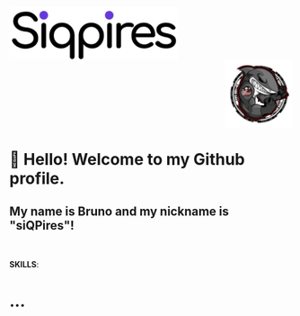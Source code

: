 <div style="display: flex; flex-direction: column;">
  <img src="siqpires.png" width="300px" min-width="300px" max-width="300px" align="right" alt="Logo Bruno">
  <div>
  <img src="saquasoftware.png" width="120px" min-width="120px" max-width="120px" align="right">
  </div>
</div>

# 👋 Hello! Welcome to my Github profile.
## My name is Bruno and my nickname is "siQPires"!

</br>

<p><strong>SKILLS</strong>:</p>

<h1><strong>...</strong></h1>

<br>
